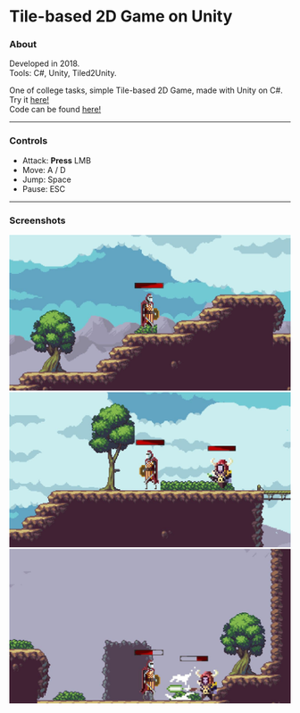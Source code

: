 # Tile-based 2D Game on Unity
### About

Developed in 2018.  
Tools: C#, Unity, Tiled2Unity.

One of college tasks, simple Tile-based 2D Game, made with Unity on C#.  
Try it [here!](https://github.com/AmbiWS/Unity-Tile-based-2D-Game/raw/main/mt-exe.zip)  
Code can be found [here!](https://github.com/AmbiWS/Unity-Tile-based-2D-Game/tree/main/Assets/Scripts)  

---  

### Controls
* Attack: **Press** LMB
* Move: A / D
* Jump: Space
* Pause: ESC

--- 

### Screenshots  

![Screenshot 1](https://github.com/AmbiWS/Unity-Tile-based-2D-Game/blob/main/Assets/Screenshots/1.JPG)  
![Screenshot 2](https://github.com/AmbiWS/Unity-Tile-based-2D-Game/blob/main/Assets/Screenshots/2.JPG)  
![Screenshot 3](https://github.com/AmbiWS/Unity-Tile-based-2D-Game/blob/main/Assets/Screenshots/3.JPG)
